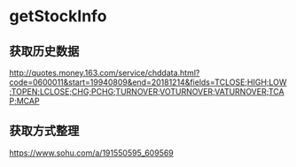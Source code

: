 # getStockInfo

## 获取历史数据
http://quotes.money.163.com/service/chddata.html?code=0600011&start=19940809&end=20181214&fields=TCLOSE;HIGH;LOW;TOPEN;LCLOSE;CHG;PCHG;TURNOVER;VOTURNOVER;VATURNOVER;TCAP;MCAP

## 获取方式整理
https://www.sohu.com/a/191550595_609569
